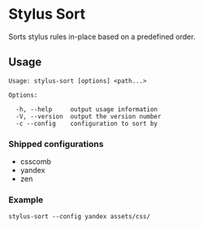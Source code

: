 # Stylus Sort
Sorts stylus rules in-place based on a predefined order.
## Usage
```
Usage: stylus-sort [options] <path...>

Options:

  -h, --help     output usage information
  -V, --version  output the version number
  -c --config    configuration to sort by
```

### Shipped configurations
* csscomb
* yandex
* zen

### Example
```
stylus-sort --config yandex assets/css/
```
